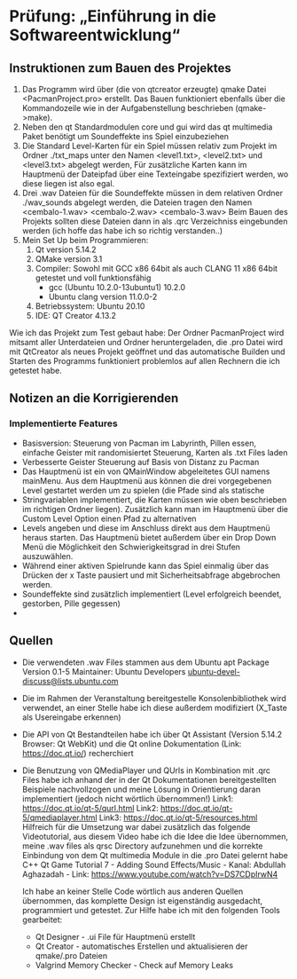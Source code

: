# Prüfung: „Einführung in die Softwareentwicklung“

## Instruktionen zum Bauen des Projektes
1. Das Programm wird über (die von qtcreator erzeugte) qmake Datei <PacmanProject.pro> erstellt. Das Bauen funktioniert ebenfalls über die Kommandozeile 
   wie in der Aufgabenstellung beschrieben (qmake->make). 
2. Neben den qt Standardmodulen core und gui wird das qt multimedia Paket benötigt um Soundeffekte ins Spiel einzubeziehen
3. Die Standard Level-Karten für ein Spiel müssen relativ zum Projekt im Ordner ./txt_maps unter den Namen <level1.txt>, <level2.txt> und <level3.txt> abgelegt werden,
   Für zusätzliche Karten kann im Hauptmenü der Dateipfad über eine Texteingabe spezifiziert werden, wo diese liegen ist also egal.
4. Drei .wav Dateien für die Soundeffekte müssen in dem relativen Ordner ./wav_sounds abgelegt werden, die Dateien tragen den Namen <cembalo-1.wav> <cembalo-2.wav> <cembalo-3.wav>
   Beim Bauen des Projekts sollten diese Dateien dann in als .qrc Verzeichniss eingebunden werden (ich hoffe das habe ich so richtig verstanden..)
5. Mein Set Up beim Programmieren:
   1.  Qt version 5.14.2
   2.  QMake version 3.1
   3.  Compiler: Sowohl mit GCC x86 64bit als auch CLANG 11 x86 64bit getestet und voll funktionsfähig
       - gcc (Ubuntu 10.2.0-13ubuntu1) 10.2.0
       - Ubuntu clang version 11.0.0-2
   4.  Betriebssystem: Ubuntu 20.10
   5.  IDE: QT Creator 4.13.2
   
Wie ich das Projekt zum Test gebaut habe: Der Ordner PacmanProject wird mitsamt aller Unterdateien und Ordner heruntergeladen, die .pro Datei wird mit QtCreator als neues Projekt geöffnet und das automatische Builden und Starten des Programms funktioniert problemlos auf allen Rechnern die ich getestet habe.
   

## Notizen an die Korrigierenden

### Implementierte Features ###
- Basisversion: Steuerung von Pacman im Labyrinth, Pillen essen, einfache Geister mit randomisiertet Steuerung, Karten als .txt Files laden
- Verbesserte Geister Steuerung auf Basis von Distanz zu Pacman 
- Das Hauptmenü ist ein von QMainWindow abgeleitetes GUI namens mainMenu. Aus dem Hauptmenü aus können die drei vorgegebenen Level gestartet werden um zu spielen (die Pfade sind als statische
- Stringvariablen implementiert, die Karten müssen wie oben beschrieben im richtigen Ordner liegen). Zusätzlich kann man im Hauptmenü über die Custom Level Option einen Pfad zu alternativen 
- Levels angeben und diese im Anschluss direkt aus dem Hauptmenü heraus starten. Das Hauptmenü bietet außerdem über ein Drop Down Menü die Möglichkeit den Schwierigkeitsgrad in drei Stufen auszuwählen.
- Während einer aktiven Spielrunde kann das Spiel einmalig über das Drücken der x Taste pausiert und mit Sicherheitsabfrage abgebrochen werden.
- Soundeffekte sind zusätzlich implementiert (Level erfolgreich beendet, gestorben, Pille gegessen)
- 

## Quellen
- Die verwendeten .wav Files stammen aus dem Ubuntu apt Package <sound-icons> Version 0.1-5 Maintainer: Ubuntu Developers <ubuntu-devel-discuss@lists.ubuntu.com>
- Die im Rahmen der Veranstaltung bereitgestelle Konsolenbibliothek wird verwendet, an einer Stelle habe ich diese außerdem modifiziert (X_Taste als Usereingabe erkennen)
- Die API von Qt Bestandteilen habe ich über Qt Assistant (Version 5.14.2 Browser: Qt WebKit) und die Qt online Dokumentation (Link: https://doc.qt.io/) recherchiert
- Die Benutzung von QMediaPlayer und QUrls in Kombination mit .qrc Files habe ich anhand der in der Qt Dokumentationen bereitgestellten Beispiele nachvollzogen und meine Lösung 
   in Orientierung daran implementiert (jedoch nicht wörtlich übernommen!)
   Link1: https://doc.qt.io/qt-5/qurl.html
   Link2: https://doc.qt.io/qt-5/qmediaplayer.html
   Link3: https://doc.qt.io/qt-5/resources.html
Hilfreich für die Umsetzung war dabei zusätzlich das folgende Videotutorial, aus diesem Video habe ich die Idee die Idee übernommen, meine .wav files als qrsc Directory aufzunehmen und die korrekte Einbindung von dem Qt multimedia Module in die .pro Datei gelernt habe
   C++ Qt Game Tutorial 7 - Adding Sound Effects/Music - Kanal: Abdullah Aghazadah - Link: https://www.youtube.com/watch?v=DS7CDpIrwN4


  Ich habe an keiner Stelle Code wörtlich aus anderen Quellen übernommen, das komplette Design ist eigenständig ausgedacht, programmiert und getestet. Zur Hilfe habe ich mit den folgenden Tools gearbeitet:
   - Qt Designer - .ui File für Hauptmenü erstellt
   - Qt Creator - automatisches Erstellen und aktualisieren der qmake/.pro Dateien
   - Valgrind Memory Checker - Check auf Memory Leaks
  
  